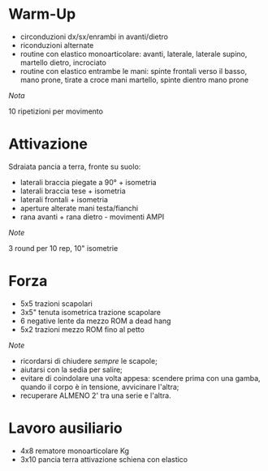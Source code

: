 # Warm-Up

 * circonduzioni dx/sx/enrambi in avanti/dietro
 * riconduzioni alternate
 * routine con elastico monoarticolare: avanti, laterale, laterale supino, martello dietro, incrociato
 * routine con elastico entrambe le mani: spinte frontali verso il basso, mano prone, tirate a croce mani martello, spinte dientro mano prone

*Nota*

10 ripetizioni per movimento

# Attivazione

Sdraiata pancia a terra, fronte su suolo:

* laterali braccia piegate a 90° + isometria
* laterali braccia tese + isometria
* laterali frontali + isometria
* aperture alterate mani testa/fianchi
* rana avanti + rana dietro - movimenti AMPI

*Note*

3 round per 10 rep, 10" isometrie

# Forza

 * 5x5 trazioni scapolari
 * 3x5" tenuta isometrica trazione scapolare
 * 6 negative lente da mezzo ROM a dead hang
 * 5x2 trazioni mezzo ROM fino al petto

*Note*

 * ricordarsi di chiudere _sempre_ le scapole;
 * aiutarsi con la sedia per salire;
 * evitare di coindolare una volta appesa: scendere prima con una gamba, quando il corpo è in tensione, avvicinare l'altra;
 * recuperare ALMENO 2' tra una serie e l'altra.

# Lavoro ausiliario

 * 4x8 rematore monoarticolare Kg
 * 3x10 pancia terra attivazione schiena con elastico
